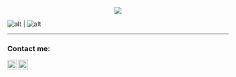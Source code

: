 <p align=center>
	<img src="https://github.com/fredhii/fredhii/raw/master/assets/header.png"/>
</p>

![alt](https://github-readme-stats.vercel.app/api?username=fredhii&theme=vue&show_icons=true&hide_border=true&count_private=true&hide=issues) | ![alt](https://github-readme-stats.vercel.app/api/top-langs/?username=fredhii&theme=vue&layout=compact&hide_border=true&count_private=true)
<br/>

---

### Contact me:
[<img align="left" alt="nelimonroyortiz | LinkedIn" width="22px" src="https://cdn.jsdelivr.net/npm/simple-icons@v3/icons/linkedin.svg" />][linkedin]
[<img align="left" alt="nelimonroyortiz | Twitter" width="22px" src="https://cdn.jsdelivr.net/npm/simple-icons@v3/icons/twitter.svg" />][twitter]

[linkedin]: https://www.linkedin.com/in/fredhii/
[twitter]: https://twitter.com/fredhii_
